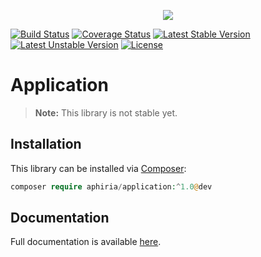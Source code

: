 <p align="center"><a href="https://www.aphiria.com" target="_blank" title="Aphiria"><img src="https://www.aphiria.com/images/aphiria-logo.svg"></a></p>

<p align="center">

[![Build Status](https://travis-ci.com/aphiria/application.svg)](https://travis-ci.com/aphiria/application)
[![Coverage Status](https://coveralls.io/repos/github/aphiria/application/badge.svg?branch=master)](https://coveralls.io/github/aphiria/application?branch=master)
[![Latest Stable Version](https://poser.pugx.org/aphiria/application/v/stable.svg)](https://packagist.org/packages/aphiria/application)
[![Latest Unstable Version](https://poser.pugx.org/aphiria/application/v/unstable.svg)](https://packagist.org/packages/aphiria/application)
[![License](https://poser.pugx.org/aphiria/application/license.svg)](https://packagist.org/packages/aphiria/application)

</p>

# Application

> **Note:** This library is not stable yet.

## Installation

This library can be installed via [Composer](https://getcomposer.org/download/):

```php
composer require aphiria/application:^1.0@dev
```

## Documentation

Full documentation is available <a href="https://www.aphiria.com/docs/master/application-builders.html" target="_blank">here</a>.
